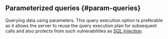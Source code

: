 ## Parameterized queries {#param-queries}

Querying data using parameters. This query execution option is preferable as it allows the server to reuse the query execution plan for subsequent calls and also protects from such vulnerabilities as [SQL Injection](https://en.wikipedia.org/wiki/SQL_injection).

